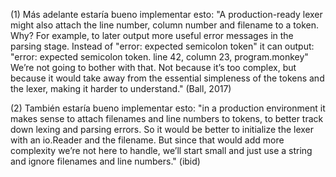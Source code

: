(1) Más adelante estaría bueno implementar esto:
"A production-ready lexer might also attach the line number, column number and filename to
a token. Why? For example, to later output more useful error messages in the parsing stage.
Instead of "error: expected semicolon token" it can output:
"error: expected semicolon token. line 42, column 23, program.monkey"
We’re not going to bother with that. Not because it’s too complex, but because it would take
away from the essential simpleness of the tokens and the lexer, making it harder to understand."
(Ball, 2017)

(2)
También estaría bueno implementar esto:
"in a production
environment it makes sense to attach filenames and line numbers to tokens, to better track
down lexing and parsing errors. So it would be better to initialize the lexer with an io.Reader
and the filename. But since that would add more complexity we’re not here to handle, we’ll
start small and just use a string and ignore filenames and line numbers."
(ibid)
